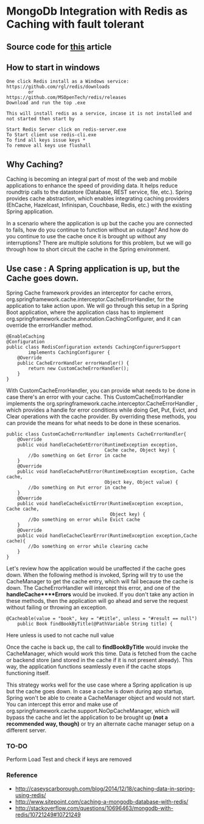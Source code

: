 # MongoDb Integration with Redis as Caching with fault tolerant

## Source code for [this](https://dzone.com/articles/enabling-caching-in-mongodb-database-with-redis-us) article

## How to start in windows
	One click Redis install as a Windows service:
	https://github.com/rgl/redis/downloads
			or
	https://github.com/MSOpenTech/redis/releases
	Download and run the top .exe
	
	This will install redis as a service, incase it is not installed and not started then start by
	
	Start Redis Server click on redis-server.exe
	To Start client use redis-cli.exe
	To find all keys issue keys *
	To remove all keys use flushall
	
## Why Caching?

  Caching is becoming an integral part of most of the web and mobile applications to enhance the speed of providing data. It helps reduce roundtrip calls to the datastore (Database, REST service, file, etc.). Spring provides cache abstraction, which enables integrating caching providers (EhCache, Hazelcast, Infinispan, Couchbase, Redis, etc.) with the existing Spring application.

  In a scenario where the application is up but the cache you are connected to fails, how do you continue to function without an outage? And how do you continue to use the cache once it is brought up without any interruptions? There are multiple solutions for this problem, but we will go through how to short circuit the cache in the Spring environment.

## Use case : A Spring application is up, but the Cache goes down.

Spring Cache framework provides an interceptor for cache errors, org.springframework.cache.interceptor.CacheErrorHandler, for the application to take action upon. We will go through this setup in a Spring Boot application, where the application class has to implement org.springframework.cache.annotation.CachingConfigurer, and it can override the errorHandler method.

```
@EnableCaching
@Configuration
public class RedisConfiguration extends CachingConfigurerSupport
		implements CachingConfigurer {
    @Override
    public CacheErrorHandler errorHandler() {
        return new CustomCacheErrorHandler();
    }
}
```
With CustomCacheErrorHandler, you can provide what needs to be done in case there's an error with your cache. This CustomCacheErrorHandler implements the org.springframework.cache.interceptor.CacheErrorHandler , which provides a handle for error conditions while doing Get, Put, Evict, and Clear operations with the cache provider. By overriding these methods, you can provide the means for what needs to be done in these scenarios.

```
public class CustomCacheErrorHandler implements CacheErrorHandler{
    @Override
    public void handleCacheGetError(RuntimeException exception, 
                                    Cache cache, Object key) {
        //Do something on Get Error in cache
    }
    @Override
    public void handleCachePutError(RuntimeException exception, Cache cache, 
                                    Object key, Object value) {
        //Do something on Put error in cache
    }
    @Override
    public void handleCacheEvictError(RuntimeException exception, Cache cache, 
                                      Object key) {
        //Do something on error while Evict cache
    }
    @Override
    public void handleCacheClearError(RuntimeException exception,Cache cache){
        //Do something on error while clearing cache
    }
}
```
  Let's review how the application would be unaffected if the cache goes down. When the following method is invoked, Spring will try to use the CacheManager to get the cache entry, which will fail because the cache is down. The CacheErrorHandler will intercept this error, and one of the **handleCache****Errors** would be invoked. If you don't take any action in these methods, then the application will go ahead and serve the request without failing or throwing an exception.

```
@Cacheable(value = "book", key = "#title", unless = "#result == null")
	public Book findBookByTitle(@PathVariable String title) {
```
Here unless is used to not cache null value

  Once the cache is back up, the call to **findBookByTitle** would invoke the CacheManager, which would work this time. Data is fetched from the cache or backend store (and stored in the cache if it is not present already). This way, the application functions seamlessly even if the cache stops functioning itself.

  This strategy works well for the use case where a Spring application is up but the cache goes down. In case a cache is down during app startup, Spring won't be able to create a CacheManager object and would not start. You can intercept this error and make use of org.springframework.cache.support.NoOpCacheManager, which will bypass the cache and let the application to be brought up **(not a recommended way, though)** or try an alternate cache manager setup on a different server.
	
### TO-DO
 Perform Load Test and check if keys are removed	
	
### Reference 
  - http://caseyscarborough.com/blog/2014/12/18/caching-data-in-spring-using-redis/ 
  - http://www.sitepoint.com/caching-a-mongodb-database-with-redis/ 
  - http://stackoverflow.com/questions/10696463/mongodb-with-redis/10721249#10721249